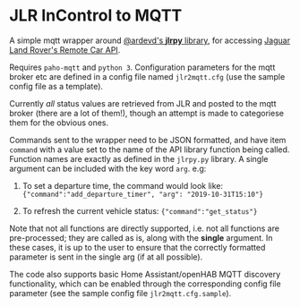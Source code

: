 # JLR InControl to MQTT

A simple mqtt wrapper around [@ardevd's **jlrpy** library](https://github.com/ardevd/jlrpy), for accessing [Jaguar Land Rover's Remote Car API](https://documenter.getpostman.com/view/6250319/RznBMzqo?version=latest#intro).

Requires `paho-mqtt` and `python 3`. Configuration parameters for the mqtt broker etc are defined in a config file named `jlr2mqtt.cfg` (use the sample config file as a template).

Currently *all* status values are retrieved from JLR and posted to the mqtt broker (there are a lot of them!), though an attempt is made to categoriese them for the obvious ones.

Commands sent to the wrapper need to be JSON formatted, and have item `command` with a value set to the name of the API library function being called. Function names are exactly as defined in the `jlrpy.py` library. A single argument can be included with the key word `arg`. e.g: 

1. To set a departure time, the command would look like:
    `{"command":"add_departure_timer", "arg": "2019-10-31T15:10"}`

2. To refresh the current vehicle status:
    `{"command":"get_status"}`

Note that not all functions are directly supported, i.e. not all functions are pre-processed; they are called as is, along with the 
__single__ argument. In these cases, it is up to the user to ensure that the correctly formatted parameter is sent in the single arg (if at all possible).

The code also supports basic Home Assistant/openHAB MQTT discovery functionality, which can be enabled through the corresponding config file parameter (see the sample config file `jlr2mqtt.cfg.sample`).

